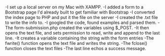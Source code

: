 -I set up a local server on my Mac with XAMPP.
-I added a form to a Bootstrap page I'd already built to get familiar with Bootstrap
-I converted the index page to PHP and put it the file on the server
-I created the .txt file to write the info to.
-I googled the code, found examples and parsed them.
-The form-submission.php created the variables using $_POST.
-It then opens the text file, and sets permission to read, write and append to the last line.
-It creates a variable containing the string with the form entries
-The fwrite() function opens the text file and writes the string.
-The fclose() function closes the text files
-The last line echos a success message.
